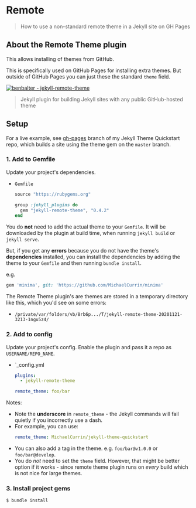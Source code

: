 # Remote
> How to use a non-standard remote theme in a Jekyll site on GH Pages

## About the Remote Theme plugin

This allows installing of themes from GitHub.

This is specifically used on GitHub Pages for installing extra themes. But outside of GitHub Pages you can just these the standard `theme` field.

[![benbalter - jekyll-remote-theme](https://img.shields.io/static/v1?label=benbalter&message=jekyll-remote-theme&color=blue&logo=github)](https://github.com/benbalter/jekyll-remote-theme)

> Jekyll plugin for building Jekyll sites with any public GitHub-hosted theme


## Setup

For a live example, see [gh-pages](https://github.com/MichaelCurrin/jekyll-theme-quickstart/tree/gh-pages) branch of my Jekyll Theme Quickstart repo, which builds a site using the theme gem on the `master` branch.

### 1. Add to Gemfile

Update your project's dependencies.

- `Gemfile`
    ```ruby
    source "https://rubygems.org"

    group :jekyll_plugins do
      gem "jekyll-remote-theme", "0.4.2"
    end
    ```

You do **not** need to add the actual theme to your `Gemfile`. It will be downloaded by the plugin at build time, when running `jekyll build` or `jekyll serve`.

But, if you get any **errors** because you do not have the theme's **dependencies** installed, you can install the dependencies by adding the theme to your `Gemfile` and then running `bundle install`.

e.g.

```ruby
gem 'minima', git: 'https://github.com/MichaelCurrin/minima'
```

The Remote Theme plugin's are themes are stored in a temporary directory like this, which you'd see on some errors:

- `/private/var/folders/vb/8rb6p.../T/jekyll-remote-theme-20201121-3213-1ngu5z4/`

### 2. Add to config

Update your project's config. Enable the plugin and pass it a repo as `USERNAME/REPO_NAME`.

- `_config.yml
    ```yaml
    plugins:
      - jekyll-remote-theme

    remote_theme: foo/bar
    ```

Notes:

- Note the **underscore** in `remote_theme` - the Jekyll commands will fail quietly if you incorrectly use a dash.
- For example, you can use:
    ```yaml
    remote_theme: MichaelCurrin/jekyll-theme-quickstart
    ```
- You can also add a tag in the theme. e.g. `foo/bar@v1.0.0` or `foo/bar@develop`.
- You do _not_ need to set the `theme` field. However, that might be better option if it works - since remote theme plugin runs on _every_ build which is not nice for large themes.

### 3. Install project gems

```sh
$ bundle install
```
